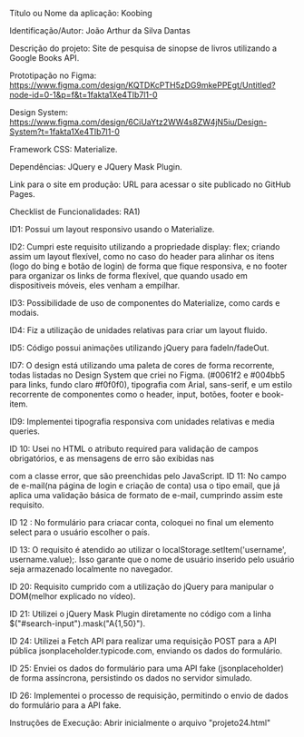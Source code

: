 Título ou Nome da aplicação: Koobing

Identificação/Autor: João Arthur da Silva Dantas

Descrição do projeto: Site de pesquisa de sinopse de livros utilizando a Google Books API.

Prototipação no Figma: https://www.figma.com/design/KQTDKcPTH5zDG9mkePPEgt/Untitled?node-id=0-1&p=f&t=1fakta1Xe4TIb7l1-0

Design System: https://www.figma.com/design/6CiUaYtz2WW4s8ZW4jN5iu/Design-System?t=1fakta1Xe4TIb7l1-0

Framework CSS: Materialize.

Dependências: JQuery e JQuery Mask Plugin.

Link para o site em produção: URL para acessar o site publicado no GitHub Pages.

Checklist de Funcionalidades: RA1)

ID1: Possui um layout responsivo usando o Materialize.

ID2: Cumpri este requisito utilizando a propriedade display: flex; criando assim um layout flexível, como no caso do header para alinhar os itens (logo do bing e botão de login) de forma que fique responsiva, e no footer para organizar os links de forma flexível, que quando usado em dispositiveis móveis, eles venham a empilhar.

ID3: Possibilidade de uso de componentes do Materialize, como cards e modais.

ID4: Fiz a utilização de unidades relativas para criar um layout fluido.

ID5: Código possui animações utilizando jQuery para fadeIn/fadeOut.

ID7: O design está utilizando uma paleta de cores de forma recorrente, todas listadas no Design System que criei no Figma. (#0061f2 e #004bb5 para links, fundo claro #f0f0f0), tipografia com Arial, sans-serif, e um estilo recorrente de componentes como o header, input, botões, footer e book-item.

ID9: Implementei tipografia responsiva com unidades relativas e media queries.

ID 10: Usei no HTML o atributo required para validação de campos obrigatórios, e as mensagens de erro são exibidas nas

com a classe error, que são preenchidas pelo JavaScript.
ID 11: No campo de e-mail(na página de login e criação de conta) usa o tipo email, que já aplica uma validação básica de formato de e-mail, cumprindo assim este requisito.

ID 12 : No formulário para criacar conta, coloquei no final um elemento select para o usuário escolher o país.

ID 13: O requisito é atendido ao utilizar o localStorage.setItem('username', username.value);. Isso garante que o nome de usuário inserido pelo usuário seja armazenado localmente no navegador.

ID 20: Requisito cumprido com a utilização do jQuery para manipular o DOM(melhor explicado no vídeo).

ID 21: Utilizei o jQuery Mask Plugin diretamente no código com a linha $("#search-input").mask("A{1,50}").

ID 24: Utilizei a Fetch API para realizar uma requisição POST para a API pública jsonplaceholder.typicode.com, enviando os dados do formulário.

ID 25: Enviei os dados do formulário para uma API fake (jsonplaceholder) de forma assíncrona, persistindo os dados no servidor simulado.

ID 26: Implementei o processo de requisição, permitindo o envio de dados do formulário para a API fake.

Instruções de Execução: Abrir inicialmente o arquivo "projeto24.html"
